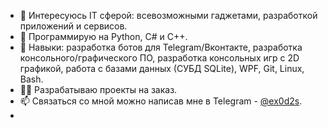 - 👀 Интересуюсь IT сферой: всевозможными гаджетами, разработкой приложений и сервисов.
- 🦾 Программирую на Python, C# и C++.
- 🎯 Навыки: разработка ботов для Telegram/Вконтакте, разработка консольного/графического ПО, разработка консольных игр с 2D графикой, работа с базами данных (СУБД SQLite), WPF, Git, Linux, Bash.
- 👨‍💻 Разрабатываю проекты на заказ.
- 📫 Связаться со мной можно написав мне в Telegram - [@ex0d2s](https://t.me/ex0d2s).
- 
